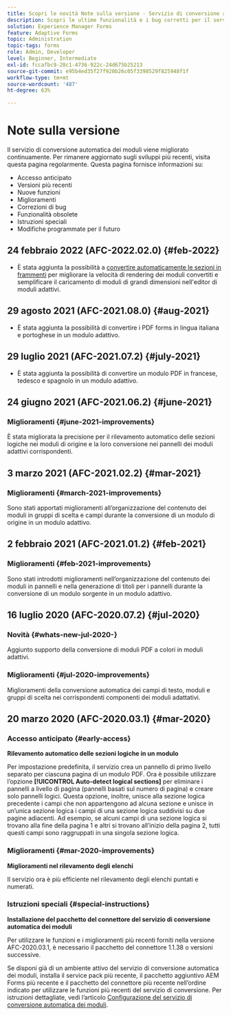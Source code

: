 ```yaml
---
title: Scopri le novità Note sulla versione - Servizio di conversione automatica dei moduli
description: Scopri le ultime funzionalità e i bug corretti per il servizio di conversione automatica dei moduli
solution: Experience Manager Forms
feature: Adaptive Forms
topic: Administration
topic-tags: forms
role: Admin, Developer
level: Beginner, Intermediate
exl-id: fccafbc9-28c1-4736-922c-24d675b25213
source-git-commit: e95b4ed35f27f920b26c05f3398529f825948f1f
workflow-type: tm+mt
source-wordcount: '487'
ht-degree: 63%

---
```


# Note sulla versione

Il servizio di conversione automatica dei moduli viene migliorato continuamente. Per rimanere aggiornato sugli sviluppi più recenti, visita questa pagina regolarmente. Questa pagina fornisce informazioni su:

* Accesso anticipato
* Versioni più recenti
* Nuove funzioni
* Miglioramenti
* Correzioni di bug
* Funzionalità obsolete
* Istruzioni speciali
* Modifiche programmate per il futuro

## 24 febbraio 2022 (AFC-2022.02.0) {#feb-2022}

* È stata aggiunta la possibilità a [convertire automaticamente le sezioni in frammenti](convert-existing-forms-to-adaptive-forms.md) per migliorare la velocità di rendering dei moduli convertiti e semplificare il caricamento di moduli di grandi dimensioni nell&#39;editor di moduli adattivi.

## 29 agosto 2021 (AFC-2021.08.0) {#aug-2021}

* È stata aggiunta la possibilità di convertire i PDF forms in lingua italiana e portoghese in un modulo adattivo.

## 29 luglio 2021 (AFC-2021.07.2) {#july-2021}

* È stata aggiunta la possibilità di convertire un modulo PDF in francese, tedesco e spagnolo in un modulo adattivo.

## 24 giugno 2021 (AFC-2021.06.2) {#june-2021}

### Miglioramenti {#june-2021-improvements}

È stata migliorata la precisione per il rilevamento automatico delle sezioni logiche nei moduli di origine e la loro conversione nei pannelli dei moduli adattivi corrispondenti.

## 3 marzo 2021 (AFC-2021.02.2) {#mar-2021}

### Miglioramenti {#march-2021-improvements}

Sono stati apportati miglioramenti all’organizzazione del contenuto dei moduli in gruppi di scelta e campi durante la conversione di un modulo di origine in un modulo adattivo.

## 2 febbraio 2021 (AFC-2021.01.2) {#feb-2021}

### Miglioramenti {#feb-2021-improvements}

Sono stati introdotti miglioramenti nell’organizzazione del contenuto dei moduli in pannelli e nella generazione di titoli per i pannelli durante la conversione di un modulo sorgente in un modulo adattivo.

## 16 luglio 2020 (AFC-2020.07.2) {#jul-2020}

### Novità {#whats-new-jul-2020-}

Aggiunto supporto della conversione di moduli PDF a colori in moduli adattivi.

### Miglioramenti {#jul-2020-improvements}

Miglioramenti della conversione automatica dei campi di testo, moduli e gruppi di scelta nei corrispondenti componenti dei moduli adattativi.

## 20 marzo 2020 (AFC-2020.03.1) {#mar-2020}

### Accesso anticipato {#early-access}

**Rilevamento automatico delle sezioni logiche in un modulo**

Per impostazione predefinita, il servizio crea un pannello di primo livello separato per ciascuna pagina di un modulo PDF. Ora è possibile utilizzare l’opzione **[!UICONTROL Auto-detect logical sections]** per eliminare i pannelli a livello di pagina (pannelli basati sul numero di pagina) e creare solo pannelli logici. Questa opzione, inoltre, unisce alla sezione logica precedente i campi che non appartengono ad alcuna sezione e unisce in un’unica sezione logica i campi di una sezione logica suddivisi su due pagine adiacenti. Ad esempio, se alcuni campi di una sezione logica si trovano alla fine della pagina 1 e altri si trovano all’inizio della pagina 2, tutti questi campi sono raggruppati in una singola sezione logica.

### Miglioramenti {#mar-2020-improvements}

**Miglioramenti nel rilevamento degli elenchi**

Il servizio ora è più efficiente nel rilevamento degli elenchi puntati e numerati.

### Istruzioni speciali {#special-instructions}

**Installazione del pacchetto del connettore del servizio di conversione automatica dei moduli**

Per utilizzare le funzioni e i miglioramenti più recenti forniti nella versione AFC-2020.03.1, è necessario il pacchetto del connettore 1.1.38 o versioni successive.

Se disponi già di un ambiente attivo del servizio di conversione automatica dei moduli, installa il service pack più recente, il pacchetto aggiuntivo AEM Forms più recente e il pacchetto del connettore più recente nell’ordine indicato per utilizzare le funzioni più recenti del servizio di conversione. Per istruzioni dettagliate, vedi l’articolo [Configurazione del servizio di conversione automatica dei moduli](configure-service.md).
